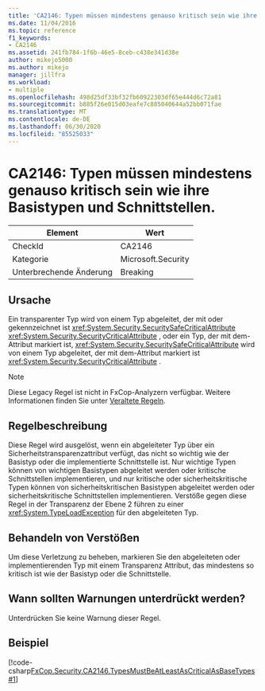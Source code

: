 ```yaml
---
title: 'CA2146: Typen müssen mindestens genauso kritisch sein wie ihre Basistypen und Schnittstellen.'
ms.date: 11/04/2016
ms.topic: reference
f1_keywords:
- CA2146
ms.assetid: 241fb784-1f6b-46e5-8ceb-c438e341d38e
author: mikejo5000
ms.author: mikejo
manager: jillfra
ms.workload:
- multiple
ms.openlocfilehash: 498d25df33bf32fb60922303df65e444d6c72a81
ms.sourcegitcommit: b885f26e015d03eafe7c885040644a52bb071fae
ms.translationtype: MT
ms.contentlocale: de-DE
ms.lasthandoff: 06/30/2020
ms.locfileid: "85525033"
---
```

# <a name="ca2146-types-must-be-at-least-as-critical-as-their-base-types-and-interfaces"></a>CA2146: Typen müssen mindestens genauso kritisch sein wie ihre Basistypen und Schnittstellen.

|Element|Wert|
|-|-|
|CheckId|CA2146|
|Kategorie|Microsoft.Security|
|Unterbrechende Änderung|Breaking|

## <a name="cause"></a>Ursache
Ein transparenter Typ wird von einem Typ abgeleitet, der mit oder gekennzeichnet ist <xref:System.Security.SecuritySafeCriticalAttribute> <xref:System.Security.SecurityCriticalAttribute> , oder ein Typ, der mit dem-Attribut markiert ist, <xref:System.Security.SecuritySafeCriticalAttribute> wird von einem Typ abgeleitet, der mit dem-Attribut markiert ist <xref:System.Security.SecurityCriticalAttribute> .

> [!NOTE]
> Diese Legacy Regel ist nicht in FxCop-Analyzern verfügbar. Weitere Informationen finden Sie unter [Veraltete Regeln](fxcop-rule-port-status.md#deprecated-rules).

## <a name="rule-description"></a>Regelbeschreibung
Diese Regel wird ausgelöst, wenn ein abgeleiteter Typ über ein Sicherheitstransparenzattribut verfügt, das nicht so wichtig wie der Basistyp oder die implementierte Schnittstelle ist. Nur wichtige Typen können von wichtigen Basistypen abgeleitet werden oder kritische Schnittstellen implementieren, und nur kritische oder sicherheitskritische Typen können von sicherheitskritischen Basistypen abgeleitet werden oder sicherheitskritische Schnittstellen implementieren. Verstöße gegen diese Regel in der Transparenz der Ebene 2 führen zu einer <xref:System.TypeLoadException> für den abgeleiteten Typ.

## <a name="how-to-fix-violations"></a>Behandeln von Verstößen
Um diese Verletzung zu beheben, markieren Sie den abgeleiteten oder implementierenden Typ mit einem Transparenz Attribut, das mindestens so kritisch ist wie der Basistyp oder die Schnittstelle.

## <a name="when-to-suppress-warnings"></a>Wann sollten Warnungen unterdrückt werden?
Unterdrücken Sie keine Warnung dieser Regel.

## <a name="example"></a>Beispiel
[!code-csharp[FxCop.Security.CA2146.TypesMustBeAtLeastAsCriticalAsBaseTypes#1](../code-quality/codesnippet/CSharp/ca2146-types-must-be-at-least-as-critical-as-their-base-types-and-interfaces_1.cs)]

